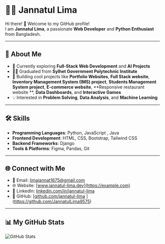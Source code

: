 # 👩‍💻 Jannatul Lima  

Hi there! 👋 Welcome to my GitHub profile!  
I am **Jannatul Lima**, a passionate **Web Developer** and **Python Enthusiast** from Bangladesh.  

---

## 🚀 About Me  
- 🌱 Currently exploring **Full-Stack Web Development** and **AI Projects**  
- 👩‍🎓 Graduated from **Sylhet Government Polytechnic Institute**  
- 💼 Building cool projects like **Portfolio Websites**, **Full Stack website**, **Inventory Management System (IMS) project**, **Students Management System project**,  **E-commerce website**, **Responsive restaurant website **, **Data Dashboards**, and **Interactive Games**  
- 💡 Interested in **Problem Solving**, **Data Analysis**, and **Machine Learning**  

---

## 🛠️ Skills  
- **Programming Languages**: Python, JavaScript , Java 
- **Frontend Development**: HTML, CSS, Bootstrap, Tailwind CSS  
- **Backend Frameworks**: Django  
- **Tools & Platforms**: Figma, Pandas, Git  

---

## 🌐 Connect with Me  
- 📧 Email: [limajannat1675@gmail.com](mailto:limajannat1675@gmail.com)  
- 🌐 Website: [www.jannatul-lima.dev](https://example.com)  
- 💼 LinkedIn: [linkedin.com/in/jannatul-lima](https://linkedin.com/in/jannatul-lima)  
- 🖤 GitHub: [[github.com/jannatul-lima](https://github.com/jannatul-lima) ](https://github.com/JannatulLima9575) 

---

## 📊 My GitHub Stats  
![GitHub Stats](https://github-readme-stats.vercel.app/api?username=JannatulLima9575&show_icons=true&theme=tokyonight)
